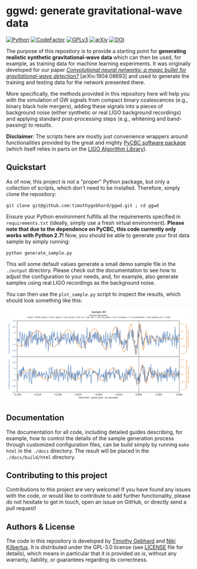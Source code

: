 # ggwd: generate gravitational-wave data

[![Python](https://img.shields.io/badge/Python-2.7-yellow.svg)]()
[![CodeFactor](https://www.codefactor.io/repository/github/timothygebhard/ggwd/badge)](https://www.codefactor.io/repository/github/timothygebhard/ggwd)
[![GPLv3](https://img.shields.io/badge/License-GPLv3-blue.svg)](https://github.com/timothygebhard/ggwd/blob/master/LICENSE)
[![arXiv](https://img.shields.io/badge/arXiv-1904.08693-red.svg)](https://arxiv.org/abs/1904.08693)
[![DOI](https://zenodo.org/badge/154147244.svg)](https://zenodo.org/badge/latestdoi/154147244)

The purpose of this repository is to provide a starting point for **generating realistic synthetic gravitational-wave data** which can then be used, for example, as training data for machine learning experiments. It was originally developed for our paper [*Convolutional neural networks: a magic bullet for gravitational-wave detection?*](https://arxiv.org/abs/1904.08693) [arXiv:1904.08693] and used to generate the training and testing data for the network presented there.

More specifically, the methods provided in this repository here will help you with the simulation of GW signals from compact binary coalescences (e.g., binary black hole mergers), adding these signals into a pieces of background noise (either synthetic or real LIGO background recordings) and applying standard post-processing steps (e.g., whitening and band-passing) to results.

**Disclaimer**: The scripts here are mostly just convenience wrappers around functionalities provided by the great and mighty [PyCBC software package](https://pycbc.org/) (which itself relies in parts on the [LIGO Algorithm Library](https://wiki.ligo.org/Computing/DASWG/LALSuite)).



## Quickstart

As of now, this project is not a "proper" Python package, but only a collection of scripts, which don't need to be installed. Therefore, simply clone the repository:

```
git clone git@github.com:timothygebhard/ggwd.git ; cd ggwd
```

Ensure your Python environment fulfills all the requirements specified in `requirements.txt` (ideally, simply use a fresh virtual environment). **Please note that due to the dependence on PyCBC, this code currently only works with Python 2.7!** Now, you should be able to generate your first data sample by simply running:

```
python generate_sample.py
```

This will some default values generate a small demo sample file in the `./output` directory. Please check out the documentation to see how to adjust the configuration to your needs, and, for example, also generate samples using real LIGO recordings as the background noise.

You can then use the `plot_sample.py` script to inspect the results, which should look something like this:

![](./docs/userguide/images/sample_with_injection.png)



## Documentation

The documentation for all code, including detailed guides describing, for example, how to control the details of the sample generation process through customized configuration files, can be build simply by running `make html` in the `./docs` directory. The result will be placed in the `./docs/build/html` directory.



## Contributing to this project

Contributions to this project are very welcome! If you have found any issues with the code, or would like to contribute to add further functionality, please do not hesitate to get in touch, open an issue on GitHub, or directly send a pull request!



## Authors & License

The code in this repository is developed by [Timothy Gebhard](https://github.com/timothygebhard) and [Niki Kilbertus](https://github.com/nikikilbertus). It is distributed under the GPL-3.0 license (see [LICENSE](https://github.com/timothygebhard/ggwd/blob/master/LICENSE) file for details), which means in particular that it is provided *as is*, without any warranty, liability, or guarantees regarding its correctness.
